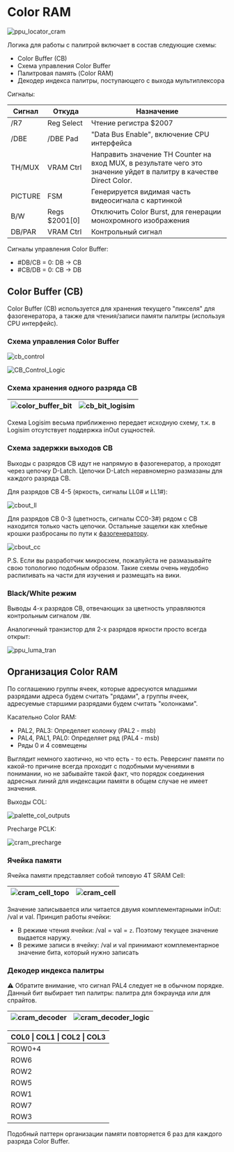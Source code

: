 # Color RAM

![ppu_locator_cram](/BreakingNESWiki/imgstore/ppu/ppu_locator_cram.jpg)

Логика для работы с палитрой включает в состав следующие схемы:
- Color Buffer (CB)
- Схема управления Color Buffer
- Палитровая память (Color RAM)
- Декодер индекса палитры, поступающего с выхода мультиплексора

Сигналы:

|Сигнал|Откуда|Назначение|
|---|---|---|
|/R7|Reg Select|Чтение регистра $2007|
|/DBE|/DBE Pad|"Data Bus Enable", включение CPU интерфейса|
|TH/MUX|VRAM Ctrl|Направить значение TH Counter на вход MUX, в результате чего это значение уйдет в палитру в качестве Direct Color.|
|PICTURE|FSM|Генерируется видимая часть видеосигнала с картинкой|
|B/W|Regs $2001\[0\]|Отключить Color Burst, для генерации монохромного изображения|
|DB/PAR|VRAM Ctrl|Контрольный сигнал|

Сигналы управления Color Buffer:
- #DB/CB = 0: DB -> CB
- #CB/DB = 0: CB -> DB

## Color Buffer (CB)

Color Buffer (CB) используется для хранения текущего "пикселя" для фазогенератора, а также для чтения/записи памяти палитры (используя CPU интерфейс).

### Схема управления Color Buffer

![cb_control](/BreakingNESWiki/imgstore/ppu/cb_control.jpg)

![CB_Control_Logic](/BreakingNESWiki/imgstore/ppu/CB_Control_Logic.jpg)

### Схема хранения одного разряда CB

|![color_buffer_bit](/BreakingNESWiki/imgstore/ppu/color_buffer_bit.jpg)|![cb_bit_logisim](/BreakingNESWiki/imgstore/ppu/cb_bit_logisim.jpg)|
|---|---|

Схема Logisim весьма приближенно передает исходную схему, т.к. в Logisim отсутствует поддержка inOut сущностей.

### Схема задержки выходов CB

Выходы с разрядов CB идут не напрямую в фазогенератор, а проходят через цепочку D-Latch. Цепочки D-Latch неравномерно размазаны для каждого разряда CB.

Для разрядов CB 4-5 (яркость, сигналы LL0# и LL1#):

![cbout_ll](/BreakingNESWiki/imgstore/ppu/cbout_ll.jpg)

Для разрядов CB 0-3 (цветность, сигналы CC0-3#) рядом с CB находится только часть цепочки. Остальные защелки как хлебные крошки разбросаны по пути к [фазогенератору](video_out.md).

![cbout_cc](/BreakingNESWiki/imgstore/ppu/cbout_cc.jpg)

P.S. Если вы разработчик микросхем, пожалуйста не размазывайте свою топологию подобным образом. Такие схемы очень неудобно распиливать на части для изучения и размещать на вики.

### Black/White режим

Выводы 4-х разрядов CB, отвечающих за цветность управляются контрольным сигналом `/BW`.

Аналогичный транзистор для 2-х разрядов яркости просто всегда открыт:

![ppu_luma_tran](/BreakingNESWiki/imgstore/ppu/ppu_luma_tran.jpg)

## Организация Color RAM

По соглашению группы ячеек, которые адресуются младшими разрядами адреса будем считать "рядами", а группы ячеек, адресуемые старшими разрядами будем считать "колонками".

Касательно Color RAM:
- PAL2, PAL3: Определяет колонку (PAL2 - msb)
- PAL4, PAL1, PAL0: Определяет ряд (PAL4 - msb)
- Ряды 0 и 4 совмещены

Выглядит немного хаотично, но что есть - то есть. Реверсинг памяти по какой-то причине всегда проходит с подобными мучениями в понимании, но не забывайте такой факт, что порядок соединения адресных линий для индексации памяти в общем случае не имеет значения.

Выходы COL:

![palette_col_outputs](/BreakingNESWiki/imgstore/ppu/palette_col_outputs.jpg)

Precharge PCLK:

![cram_precharge](/BreakingNESWiki/imgstore/ppu/cram_precharge.jpg)

### Ячейка памяти

Ячейка памяти представляет собой типовую 4T SRAM Cell:

|![cram_cell_topo](/BreakingNESWiki/imgstore/ppu/cram_cell_topo.jpg)|![cram_cell](/BreakingNESWiki/imgstore/ppu/cram_cell.jpg)|
|---|---|

Значение записывается или читается двумя комплементарными inOut: /val и val. Принцип работы ячейки:
- В режиме чтения ячейки: /val = val = `z`. Поэтому текущее значение выдается наружу.
- В режиме записи в ячейку: /val и val принимают комплементарное значение бита, который нужно записать

### Декодер индекса палитры

:warning: Обратите внимание, что сигнал PAL4 следует не в обычном порядке. Данный бит выбирает тип палитры: палитра для бэкраунда или для спрайтов.

|![cram_decoder](/BreakingNESWiki/imgstore/ppu/cram_decoder.jpg)|![cram_decoder_logic](/BreakingNESWiki/imgstore/ppu/cram_decoder_logic.jpg)|
|---|---|

|COL0 \| COL1 \| COL2 \| COL3|
|---|
|ROW0+4|
|ROW6|
|ROW2|
|ROW5|
|ROW1|
|ROW7|
|ROW3|

Подобный паттерн организации памяти повторяется 6 раз для каждого разряда Color Buffer.
